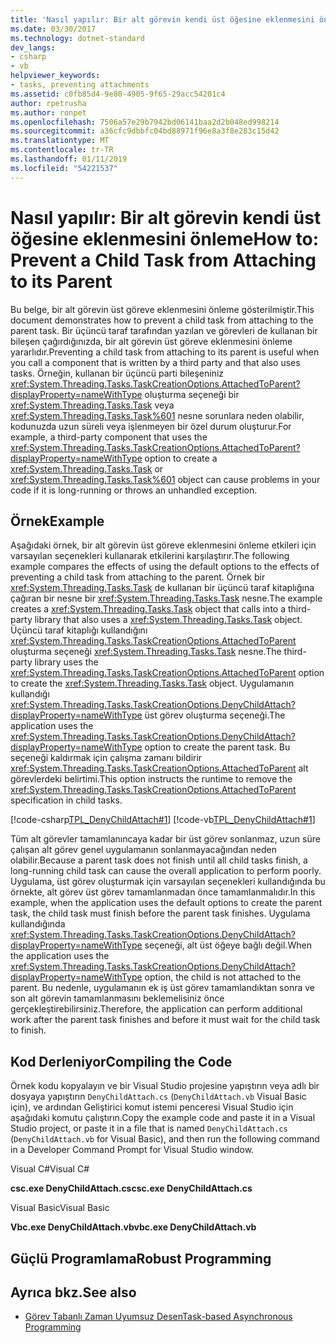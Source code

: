 ```yaml
---
title: 'Nasıl yapılır: Bir alt görevin kendi üst öğesine eklenmesini önleme'
ms.date: 03/30/2017
ms.technology: dotnet-standard
dev_langs:
- csharp
- vb
helpviewer_keywords:
- tasks, preventing attachments
ms.assetid: c0fb85d4-9e80-4905-9f65-29acc54201c4
author: rpetrusha
ms.author: ronpet
ms.openlocfilehash: 7506a57e29b7942bd06141baa2d2b048ed998214
ms.sourcegitcommit: a36cfc9dbbfc04bd88971f96e8a3f8e283c15d42
ms.translationtype: MT
ms.contentlocale: tr-TR
ms.lasthandoff: 01/11/2019
ms.locfileid: "54221537"
---
```

# <a name="how-to-prevent-a-child-task-from-attaching-to-its-parent"></a><span data-ttu-id="d565c-102">Nasıl yapılır: Bir alt görevin kendi üst öğesine eklenmesini önleme</span><span class="sxs-lookup"><span data-stu-id="d565c-102">How to: Prevent a Child Task from Attaching to its Parent</span></span>
<span data-ttu-id="d565c-103">Bu belge, bir alt görevin üst göreve eklenmesini önleme gösterilmiştir.</span><span class="sxs-lookup"><span data-stu-id="d565c-103">This document demonstrates how to prevent a child task from attaching to the parent task.</span></span> <span data-ttu-id="d565c-104">Bir üçüncü taraf tarafından yazılan ve görevleri de kullanan bir bileşen çağırdığınızda, bir alt görevin üst göreve eklenmesini önleme yararlıdır.</span><span class="sxs-lookup"><span data-stu-id="d565c-104">Preventing a child task from attaching to its parent is useful when you call a component that is written by a third party and that also uses tasks.</span></span> <span data-ttu-id="d565c-105">Örneğin, kullanan bir üçüncü parti bileşeniniz <xref:System.Threading.Tasks.TaskCreationOptions.AttachedToParent?displayProperty=nameWithType> oluşturma seçeneği bir <xref:System.Threading.Tasks.Task> veya <xref:System.Threading.Tasks.Task%601> nesne sorunlara neden olabilir, kodunuzda uzun süreli veya işlenmeyen bir özel durum oluşturur.</span><span class="sxs-lookup"><span data-stu-id="d565c-105">For example, a third-party component that uses the <xref:System.Threading.Tasks.TaskCreationOptions.AttachedToParent?displayProperty=nameWithType> option to create a <xref:System.Threading.Tasks.Task> or <xref:System.Threading.Tasks.Task%601> object can cause problems in your code if it is long-running or throws an unhandled exception.</span></span>  
  
## <a name="example"></a><span data-ttu-id="d565c-106">Örnek</span><span class="sxs-lookup"><span data-stu-id="d565c-106">Example</span></span>  
 <span data-ttu-id="d565c-107">Aşağıdaki örnek, bir alt görevin üst göreve eklenmesini önleme etkileri için varsayılan seçenekleri kullanarak etkilerini karşılaştırır.</span><span class="sxs-lookup"><span data-stu-id="d565c-107">The following example compares the effects of using the default options to the effects of preventing a child task from attaching to the parent.</span></span> <span data-ttu-id="d565c-108">Örnek bir <xref:System.Threading.Tasks.Task> de kullanan bir üçüncü taraf kitaplığına çağıran bir nesne bir <xref:System.Threading.Tasks.Task> nesne.</span><span class="sxs-lookup"><span data-stu-id="d565c-108">The example creates a <xref:System.Threading.Tasks.Task> object that calls into a third-party library that also uses a <xref:System.Threading.Tasks.Task> object.</span></span> <span data-ttu-id="d565c-109">Üçüncü taraf kitaplığı kullandığını <xref:System.Threading.Tasks.TaskCreationOptions.AttachedToParent> oluşturma seçeneği <xref:System.Threading.Tasks.Task> nesne.</span><span class="sxs-lookup"><span data-stu-id="d565c-109">The third-party library uses the <xref:System.Threading.Tasks.TaskCreationOptions.AttachedToParent> option to create the <xref:System.Threading.Tasks.Task> object.</span></span> <span data-ttu-id="d565c-110">Uygulamanın kullandığı <xref:System.Threading.Tasks.TaskCreationOptions.DenyChildAttach?displayProperty=nameWithType> üst görev oluşturma seçeneği.</span><span class="sxs-lookup"><span data-stu-id="d565c-110">The application uses the <xref:System.Threading.Tasks.TaskCreationOptions.DenyChildAttach?displayProperty=nameWithType> option to create the parent task.</span></span> <span data-ttu-id="d565c-111">Bu seçeneği kaldırmak için çalışma zamanı bildirir <xref:System.Threading.Tasks.TaskCreationOptions.AttachedToParent> alt görevlerdeki belirtimi.</span><span class="sxs-lookup"><span data-stu-id="d565c-111">This option instructs the runtime to remove the <xref:System.Threading.Tasks.TaskCreationOptions.AttachedToParent> specification in child tasks.</span></span>  
  
 [!code-csharp[TPL_DenyChildAttach#1](../../../samples/snippets/csharp/VS_Snippets_Misc/tpl_denychildattach/cs/denychildattach.cs#1)]
 [!code-vb[TPL_DenyChildAttach#1](../../../samples/snippets/visualbasic/VS_Snippets_Misc/tpl_denychildattach/vb/denychildattach.vb#1)]  
  
 <span data-ttu-id="d565c-112">Tüm alt görevler tamamlanıncaya kadar bir üst görev sonlanmaz, uzun süre çalışan alt görev genel uygulamanın sonlanmayacağından neden olabilir.</span><span class="sxs-lookup"><span data-stu-id="d565c-112">Because a parent task does not finish until all child tasks finish, a long-running child task can cause the overall application to perform poorly.</span></span> <span data-ttu-id="d565c-113">Uygulama, üst görev oluşturmak için varsayılan seçenekleri kullandığında bu örnekte, alt görev üst görev tamamlanmadan önce tamamlanmalıdır.</span><span class="sxs-lookup"><span data-stu-id="d565c-113">In this example, when the application uses the default options to create the parent task, the child task must finish before the parent task finishes.</span></span> <span data-ttu-id="d565c-114">Uygulama kullandığında <xref:System.Threading.Tasks.TaskCreationOptions.DenyChildAttach?displayProperty=nameWithType> seçeneği, alt üst öğeye bağlı değil.</span><span class="sxs-lookup"><span data-stu-id="d565c-114">When the application uses the <xref:System.Threading.Tasks.TaskCreationOptions.DenyChildAttach?displayProperty=nameWithType> option, the child is not attached to the parent.</span></span> <span data-ttu-id="d565c-115">Bu nedenle, uygulamanın ek iş üst görev tamamlandıktan sonra ve son alt görevin tamamlanmasını beklemelisiniz önce gerçekleştirebilirsiniz.</span><span class="sxs-lookup"><span data-stu-id="d565c-115">Therefore, the application can perform additional work after the parent task finishes and before it must wait for the child task to finish.</span></span>  
  
## <a name="compiling-the-code"></a><span data-ttu-id="d565c-116">Kod Derleniyor</span><span class="sxs-lookup"><span data-stu-id="d565c-116">Compiling the Code</span></span>  
 <span data-ttu-id="d565c-117">Örnek kodu kopyalayın ve bir Visual Studio projesine yapıştırın veya adlı bir dosyaya yapıştırın `DenyChildAttach.cs` (`DenyChildAttach.vb` Visual Basic için), ve ardından Geliştirici komut istemi penceresi Visual Studio için aşağıdaki komutu çalıştırın.</span><span class="sxs-lookup"><span data-stu-id="d565c-117">Copy the example code and paste it in a Visual Studio project, or paste it in a file that is named `DenyChildAttach.cs` (`DenyChildAttach.vb` for Visual Basic), and then run the following command in a Developer Command Prompt for Visual Studio window.</span></span>  
  
 <span data-ttu-id="d565c-118">Visual C#</span><span class="sxs-lookup"><span data-stu-id="d565c-118">Visual C#</span></span>  
  
 <span data-ttu-id="d565c-119">**csc.exe DenyChildAttach.cs**</span><span class="sxs-lookup"><span data-stu-id="d565c-119">**csc.exe DenyChildAttach.cs**</span></span>  
  
 <span data-ttu-id="d565c-120">Visual Basic</span><span class="sxs-lookup"><span data-stu-id="d565c-120">Visual Basic</span></span>  
  
 <span data-ttu-id="d565c-121">**Vbc.exe DenyChildAttach.vb**</span><span class="sxs-lookup"><span data-stu-id="d565c-121">**vbc.exe DenyChildAttach.vb**</span></span>  
  
## <a name="robust-programming"></a><span data-ttu-id="d565c-122">Güçlü Programlama</span><span class="sxs-lookup"><span data-stu-id="d565c-122">Robust Programming</span></span>  
  
## <a name="see-also"></a><span data-ttu-id="d565c-123">Ayrıca bkz.</span><span class="sxs-lookup"><span data-stu-id="d565c-123">See also</span></span>

- [<span data-ttu-id="d565c-124">Görev Tabanlı Zaman Uyumsuz Desen</span><span class="sxs-lookup"><span data-stu-id="d565c-124">Task-based Asynchronous Programming</span></span>](../../../docs/standard/parallel-programming/task-based-asynchronous-programming.md)
